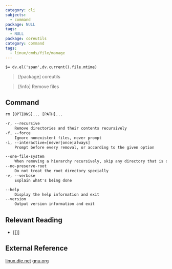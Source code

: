 ```yaml
---
category: cli
subjects:
  - command
package: NULL
tags:
  - NULL
package: coreutils
category: command
tags:
  - linux/cmds/file/manage
---
```


`$= dv.el('span',dv.current().file.mtime)`
> [!package] coreutils

> [!info] Remove files

## Command
```txt
rm [OPTIONS]... [PATH]...

-r, --recursive
	Remove directories and their contents recursively
-f, --force
	Ignore nonexistent files, never prompt
-i, --interactive=[never|once|always]
	Prompt before every removal, or according to the given option

--one-file-system
	When removing a hierarchy recursively, skip any directory that is on a file system different from that of the corresponding command line argument
--no-preserve-root
	Do not treat the root directory specially
-v, --verbose
	Explain what's being done

--help
	Display the help information and exit 
--version
	Output version information and exit
```

## Relevant Reading
- [[]]

## External Reference
[linux.die.net](https://linux.die.net/man/1/rm)
[gnu.org](https://www.gnu.org/software/coreutils/manual/html_node/rm-invocation.html#rm-invocation)
